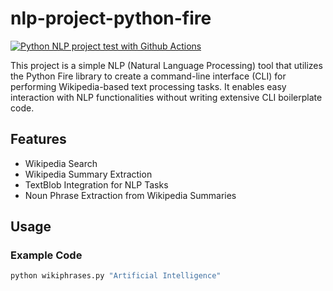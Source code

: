 # nlp-project-python-fire
[![Python NLP project test with Github Actions](https://github.com/Uzair-A-Jokhio/nlp-project-python-fire/actions/workflows/main.yml/badge.svg)](https://github.com/Uzair-A-Jokhio/nlp-project-python-fire/actions/workflows/main.yml)


This project is a simple NLP (Natural Language Processing) tool that utilizes the Python Fire library to create a command-line interface (CLI) for performing Wikipedia-based text processing tasks. It enables easy interaction with NLP functionalities without writing extensive CLI boilerplate code.

## Features
- Wikipedia Search
- Wikipedia Summary Extraction
- TextBlob Integration for NLP Tasks
- Noun Phrase Extraction from Wikipedia Summaries


## Usage 

### Example Code

```bash
python wikiphrases.py "Artificial Intelligence"
```

